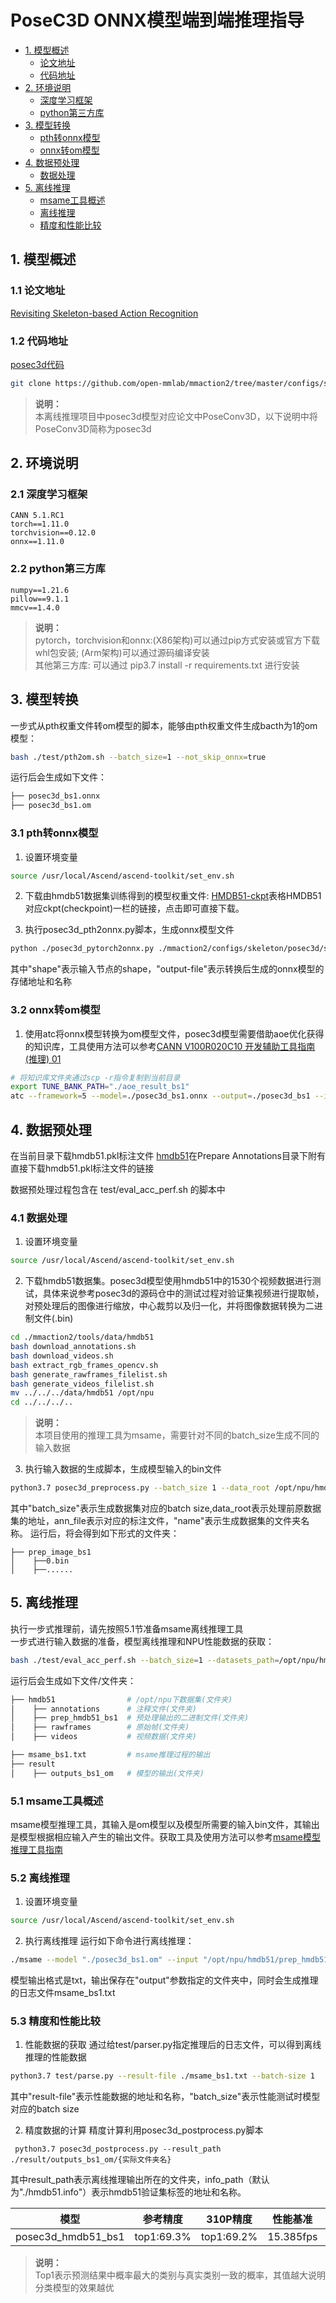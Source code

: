 # PoseC3D ONNX模型端到端推理指导
- [1. 模型概述](#1)
    - [论文地址](#11)
    - [代码地址](#12)
- [2. 环境说明](#2)
    - [深度学习框架](#21)
    - [python第三方库](#22)
- [3. 模型转换](#3)
    - [pth转onnx模型](#31)
    - [onnx转om模型](#32)
- [4. 数据预处理](#4)
    - [数据处理](#41)
- [5. 离线推理](#5)
    - [msame工具概述](#51)
    - [离线推理](#52)
    - [精度和性能比较](#53)

## <a name="1">1. 模型概述</a>
### <a name="11">1.1 论文地址</a>
[Revisiting Skeleton-based Action Recognition](https://arxiv.org/abs/2104.13586)

### <a name="12">1.2 代码地址</a>
[posec3d代码](https://github.com/open-mmlab/mmaction2/tree/master/configs/skeleton/posec3d)

```bash
git clone https://github.com/open-mmlab/mmaction2/tree/master/configs/skeleton/posec3d.git
```
> **说明：**   
> 本离线推理项目中posec3d模型对应论文中PoseConv3D，以下说明中将PoseConv3D简称为posec3d

## <a name="2">2. 环境说明</a>
### <a name="21">2.1 深度学习框架</a>
```
CANN 5.1.RC1
torch==1.11.0
torchvision==0.12.0
onnx==1.11.0
```

### <a name="22">2.2 python第三方库</a>
```
numpy==1.21.6
pillow==9.1.1
mmcv==1.4.0
```
> **说明：**  
> pytorch，torchvision和onnx:(X86架构)可以通过pip方式安装或官方下载whl包安装; (Arm架构)可以通过源码编译安装   
> 其他第三方库: 可以通过 pip3.7 install -r requirements.txt 进行安装

## <a name="3">3. 模型转换</a>
一步式从pth权重文件转om模型的脚本，能够由pth权重文件生成bacth为1的om模型：
```bash
bash ./test/pth2om.sh --batch_size=1 --not_skip_onnx=true
```
运行后会生成如下文件：
```bash
├── posec3d_bs1.onnx
├── posec3d_bs1.om
```

### <a name="31">3.1 pth转onnx模型</a>
1. 设置环境变量
```bash
source /usr/local/Ascend/ascend-toolkit/set_env.sh
```

2. 下载由hmdb51数据集训练得到的模型权重文件: 
[HMDB51-ckpt](https://github.com/open-mmlab/mmaction2/tree/master/configs/skeleton/posec3d)表格HMDB51对应ckpt(checkpoint)一栏的链接，点击即可直接下载。

3. 执行posec3d_pth2onnx.py脚本，生成onnx模型文件 
```bash
python ./posec3d_pytorch2onnx.py ./mmaction2/configs/skeleton/posec3d/slowonly_kinetics400_pretrained_r50_u48_120e_hmdb51_split1_keypoint.py ./slowonly_kinetics400_pretrained_r50_u48_120e_hmdb51_split1_keypoint-76ffdd8b.pth --shape 1 20 17 48 56 56 --verify --output-file ./posec3d_bs1.onnx
```
其中"shape"表示输入节点的shape，"output-file"表示转换后生成的onnx模型的存储地址和名称  

### <a name="32">3.2 onnx转om模型</a>
1. 使用atc将onnx模型转换为om模型文件，posec3d模型需要借助aoe优化获得的知识库，工具使用方法可以参考[CANN V100R020C10 开发辅助工具指南 (推理) 01](https://www.hiascend.com/document/detail/zh/CANNCommunityEdition/51RC2alpha002/infacldevg/atctool)

```bash
# 将知识库文件夹通过scp -r指令复制到当前目录
export TUNE_BANK_PATH="./aoe_result_bs1"
atc --framework=5 --model=./posec3d_bs1.onnx --output=./posec3d_bs1 --input_format=ND --input_shape="invals:1,20,17,48,56,56" --log=debug --soc_version=Ascend710
```

## <a name="4">4. 数据预处理</a>
在当前目录下载hmdb51.pkl标注文件
[hmdb51](https://github.com/open-mmlab/mmaction2/tree/master/tools/data/skeleton)在Prepare Annotations目录下附有直接下载hmdb51.pkl标注文件的链接

数据预处理过程包含在 test/eval_acc_perf.sh 的脚本中
### <a name="41">4.1 数据处理</a>
1. 设置环境变量
```bash
source /usr/local/Ascend/ascend-toolkit/set_env.sh
```

2. 下载hmdb51数据集。posec3d模型使用hmdb51中的1530个视频数据进行测试，具体来说参考posec3d的源码仓中的测试过程对验证集视频进行提取帧，对预处理后的图像进行缩放，中心裁剪以及归一化，并将图像数据转换为二进制文件(.bin)
```bash
cd ./mmaction2/tools/data/hmdb51
bash download_annotations.sh
bash download_videos.sh
bash extract_rgb_frames_opencv.sh
bash generate_rawframes_filelist.sh
bash generate_videos_filelist.sh
mv ../../../data/hmdb51 /opt/npu
cd ../../../..
```
> **说明：**  
> 本项目使用的推理工具为msame，需要针对不同的batch_size生成不同的输入数据  

3. 执行输入数据的生成脚本，生成模型输入的bin文件
```bash
python3.7 posec3d_preprocess.py --batch_size 1 --data_root /opt/npu/hmdb51/rawframes/  --ann_file hmdb51.pkl --name /opt/npu/hmdb51/prep_hmdb51_bs1
```
其中"batch_size"表示生成数据集对应的batch size,data_root表示处理前原数据集的地址，ann_file表示对应的标注文件，"name"表示生成数据集的文件夹名称。
运行后，将会得到如下形式的文件夹：
```
├── prep_image_bs1
│    ├──0.bin
│    ├──......     	 
```

## <a name="5">5. 离线推理</a>
执行一步式推理前，请先按照5.1节准备msame离线推理工具  
一步式进行输入数据的准备，模型离线推理和NPU性能数据的获取：
```bash
bash ./test/eval_acc_perf.sh --batch_size=1 --datasets_path=/opt/npu/hmdb51
```
运行后会生成如下文件/文件夹：
```bash
├── hmdb51         		  # /opt/npu下数据集(文件夹)            
│    ├── annotations   	  # 注释文件(文件夹)
│    ├── prep_hmdb51_bs1  # 预处理输出的二进制文件(文件夹)       
│    ├── rawframes   	  # 原始帧(文件夹)       
│    ├── videos   		  # 视频数据(文件夹)
```
```bash
├── msame_bs1.txt         # msame推理过程的输出
├── result            
│    ├── outputs_bs1_om   # 模型的输出(文件夹)
```

### <a name="51">5.1 msame工具概述</a>
msame模型推理工具，其输入是om模型以及模型所需要的输入bin文件，其输出是模型根据相应输入产生的输出文件。获取工具及使用方法可以参考[msame模型推理工具指南](https://gitee.com/ascend/tools/tree/master/msame)
### <a name="52">5.2 离线推理</a>
1. 设置环境变量
```bash
source /usr/local/Ascend/ascend-toolkit/set_env.sh
```

2. 执行离线推理
运行如下命令进行离线推理：
```bash
./msame --model "./posec3d_bs1.om" --input "/opt/npu/hmdb51/prep_hmdb51_bs1" --output "./result/outputs_bs1_om" --outfmt BIN > msame_bs1.txt
```
模型输出格式是txt，输出保存在"output"参数指定的文件夹中，同时会生成推理的日志文件msame_bs1.txt

### <a name="53">5.3 精度和性能比较</a>
1. 性能数据的获取
通过给test/parser.py指定推理后的日志文件，可以得到离线推理的性能数据
```bash
python3.7 test/parse.py --result-file ./msame_bs1.txt --batch-size 1
```
其中"result-file"表示性能数据的地址和名称，"batch_size"表示性能测试时模型对应的batch size

2. 精度数据的计算
精度计算利用posec3d_postprocess.py脚本
```
 python3.7 posec3d_postprocess.py --result_path ./result/outputs_bs1_om/{实际文件夹名}
```
其中result_path表示离线推理输出所在的文件夹，info_path（默认为"./hmdb51.info"）表示hmdb51验证集标签的地址和名称。

| 模型      | 参考精度  | 310P精度  | 性能基准    | 310P性能    |
| :------: | :------: | :------: | :------:  | :------:  |
| posec3d_hmdb51_bs1  | top1:69.3%  | top1:69.2%  | 15.385fps | 24.699fps |

> **说明：**  
> Top1表示预测结果中概率最大的类别与真实类别一致的概率，其值越大说明分类模型的效果越优 